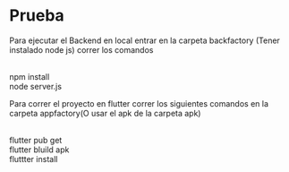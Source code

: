 # Prueba

Para ejecutar el Backend en local entrar en la carpeta backfactory (Tener instalado node js) correr los comandos 

   <br/>npm install
   <br/>node server.js

Para correr el proyecto en flutter correr los siguientes comandos en la carpeta appfactory(O usar el apk de la carpeta apk)
  
  <br/>flutter pub get
  <br/>flutter bluild apk 
  <br/>fluttter install
 
